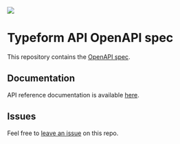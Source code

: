 [![](https://fern-image-hosting.s3.us-east-1.amazonaws.com/OpenAPI_no_bkg.png)](/openapi.yml)

# Typeform API OpenAPI spec

This repository contains the [OpenAPI spec](/openapi.yml).

## Documentation

API reference documentation is available [here](https://www.typeform.com/developers/create/).

## Issues

Feel free to [leave an issue](https://github.com/fern-typeform/typeform-openapi/issues) on this repo.
